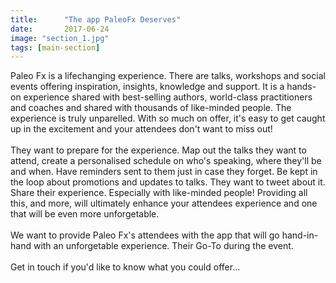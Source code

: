 ```yaml
---
title:      "The app PaleoFx Deserves"
date:       2017-06-24
image: "section_1.jpg"
tags: [main-section]
---
```


Paleo Fx is a lifechanging experience. There are talks, workshops and social events offering inspiration, insights, knowledge and support. It is a hands-on experience shared with best-selling authors, world-class practitioners and coaches and shared with thousands of like-minded people. The experience is truly unparelled. With so much on offer, it's easy to get caught up in the excitement and your attendees don't want to miss out!<br><br>
They want to prepare for the experience. Map out the talks they want to attend, create a personalised schedule on who's speaking, where they'll be and when. Have reminders sent to them just in case they forget. Be kept in the loop about promotions and updates to talks. They want to tweet about it. Share their experience. Especially with like-minded people! Providing all this, and more, will ultimately enhance your attendees experience and one that will be even more unforgetable.<br><br>We want to provide Paleo Fx's  attendees with the app that will go hand-in-hand with an unforgetable experience. Their Go-To during the event.<br><br>Get in touch if you'd like to know what you could offer...
